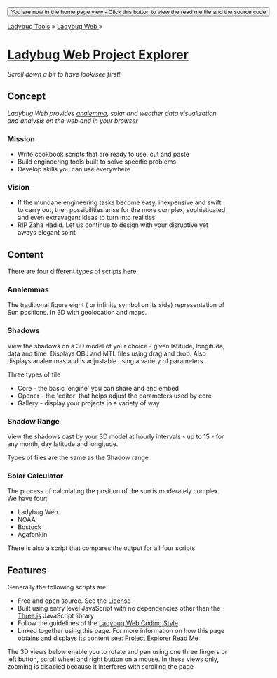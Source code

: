 ﻿<span style=display:none; >
[You are now in a GitHub source code view - click this link to view the home page]( https://ladybug-tools.github.io/ladybug-web/ "View file as a web page." ) </span>
<input type=button onclick=window.location.href='https://github.com/ladybug-tools/ladybug-web/';
value='You are now in the home page view - Click this button to view the read me file and the source code' >

[Ladybug Tools]( https://ladybug-tools.github.io/ ) » [Ladybug Web ]( https://ladybug-tools.github.io/ladybug-web/ ) »

[Ladybug Web Project Explorer]( https://ladybug-tools.github.io/ladybug-web/ladybug-web-via-github-api-r2.html )
===

_Scroll down a bit to have look/see first!_

## Concept

_Ladybug Web provides [analemma]( https://en.wikipedia.org/wiki/Analemma ), solar and weather data visualization and analysis on the web and in your browser_


### Mission

<!-- * Fabricate free, fast, fun fantasies -->
* Write cookbook scripts that are ready to use, cut and paste
* Build engineering tools built to solve specific problems
* Develop skills you can use everywhere

### Vision

* If the mundane engineering tasks become easy, inexpensive and swift to carry out,
then possibilities arise for the more complex, sophisticated and even extravagant ideas to turn into realities
* RIP Zaha Hadid. Let us continue to design with your disruptive yet aways elegant spirit

## Content

There are four different types of scripts here

### Analemmas

The traditional figure eight ( or infinity symbol on its side) representation of Sun positions. In 3D with geolocation and maps.


### Shadows

View the shadows on a 3D model of your choice - given latitude, longitude, data and time. Displays OBJ and MTL files using drag and drop.
Also displays analemmas and is adjustable using a variety of parameters.

Three types of file

* Core - the basic 'engine' you can share and and embed
* Opener - the 'editor' that helps adjust the parameters used by core
* Gallery - display your projects in a variety of way


### Shadow Range

View the shadows cast by your 3D model at hourly intervals - up to 15 - for any month, day latitude and longitude.

Types of files are the same as the Shadow range


### Solar Calculator

The process of calculating the position of the sun is moderately complex. We have four:

* Ladybug Web
* NOAA
* Bostock
* Agafonkin

There is also a script that compares the output for all four scripts


## Features

Generally the following scripts are:

* Free and open source. See the [License]( https://ladybug-tools.github.io/ladybug-web/index.htm#license.md )
* Built using entry level JavaScript with no dependencies other than the [Three.js]( https://threejs.org ) JavaScript library
* Follow the guidelines of the [Ladybug Web Coding Style]( https://ladybug-tools.github.io/ladybug-web/index.html#coding-style.md )
* Linked together using this page. For more information on how this page obtains and displays its content see: [Project Explorer Read Me]( https://ladybug-tools.github.io/ladybug-web/index.html#project-explorer-readme.md )

The 3D views below enable you to rotate and pan using one three fingers or left button, scroll wheel and right button on a mouse.
In these views only, zooming is disabled because it interferes with scrolling the page


